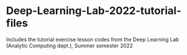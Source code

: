 # Deep-Learning-Lab-2022-tutorial-files
Includes the tutorial exercise lesson codes from the Deep Learning Lab (Analytic Computing dept.), Summer semester 2022
